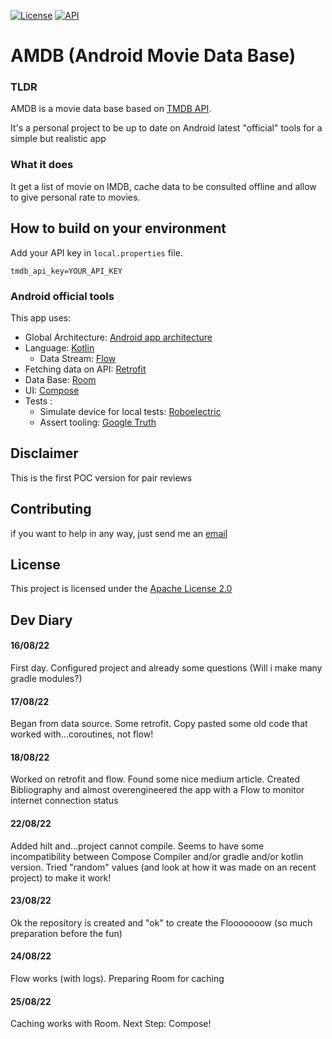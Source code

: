 [![License](https://img.shields.io/badge/License-Apache%202.0-blue.svg)](https://opensource.org/licenses/Apache-2.0)
[![API](https://img.shields.io/badge/API-21%2B-brightgreen.svg?style=flat)](https://android-arsenal.com/api?level=21)

# AMDB (Android Movie Data Base)

### TLDR
AMDB is a movie data base based on [TMDB API](https://developers.themoviedb.org/3). 

It's a personal project to be up to date on Android latest "official" tools for a simple but realistic app

### What it does
It get a list of movie on IMDB, cache data to be consulted offline and allow to give personal rate to movies.

## How to build on your environment
Add your API key in `local.properties` file.
```
tmdb_api_key=YOUR_API_KEY
```

### Android official tools
This app uses:
* Global Architecture: [Android app architecture](https://developer.android.com/topic/architecture)
* Language: [Kotlin](https://developer.android.com/kotlin)
  * Data Stream: [Flow](https://developer.android.com/kotlin/flow)
* Fetching data on API: [Retrofit](https://square.github.io/retrofit/)
* Data Base: [Room](https://developer.android.com/jetpack/androidx/releases/room)
* UI: [Compose](https://developer.android.com/jetpack/compose)
* Tests :
  * Simulate device for local tests: [Roboelectric](http://robolectric.org/)
  * Assert tooling: [Google Truth](https://github.com/google/truth)

## Disclaimer
This is the first POC version for pair reviews

## Contributing
if you want to help in any way, just send me an [email](mailto:pierre@cabnum.fr)

## License
This project is licensed under the [Apache License 2.0](https://opensource.org/licenses/Apache-2.0) 

## Dev Diary

#### 16/08/22
First day. Configured project and already some questions (Will i make many gradle modules?) 

#### 17/08/22
Began from data source. Some retrofit. Copy pasted some old code that worked with...coroutines, not flow!

#### 18/08/22
Worked on retrofit and flow. Found some nice medium article. Created Bibliography and almost overengineered the app with a Flow to monitor internet connection status

#### 22/08/22
Added hilt and...project cannot compile. Seems to have some incompatibility between Compose Compiler and/or gradle and/or kotlin version. Tried "random" values (and look at how it was made on an recent project) to make it work! 

#### 23/08/22
Ok the repository is created and "ok" to create the Flooooooow (so much preparation before the fun)

#### 24/08/22
Flow works (with logs). Preparing Room for caching  

#### 25/08/22
Caching works with Room. Next Step: Compose!